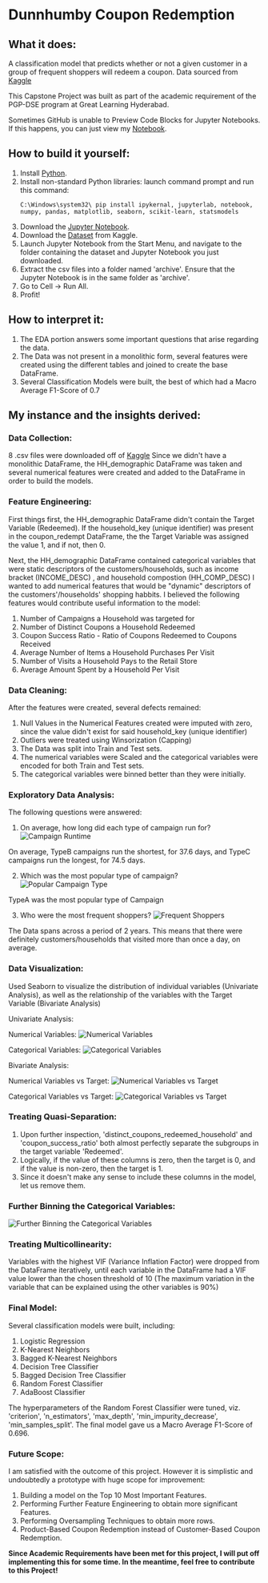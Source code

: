 # Dunnhumby Coupon Redemption

## What it does:
A classification model that predicts whether or not a given customer in a group of frequent shoppers will redeem a coupon.
Data sourced from [Kaggle](https://www.kaggle.com/datasets/frtgnn/dunnhumby-the-complete-journey)

This Capstone Project was built as part of the academic requirement of the PGP-DSE program at Great Learning Hyderabad.

Sometimes GitHub is unable to Preview Code Blocks for Jupyter Notebooks. If this happens, you can just view my [Notebook](https://nbviewer.org/github/galahad38/dunnhumby-coupon-redemption/blob/main/dunnhumby-coupon-redemption.ipynb).

## How to build it yourself:

1. Install [Python](https://www.python.org/downloads/).
2. Install non-standard Python libraries:
     launch command prompt and run this command:
     ```console
     C:\Windows\system32\ pip install ipykernal, jupyterlab, notebook, numpy, pandas, matplotlib, seaborn, scikit-learn, statsmodels
     ```
3. Download the [Jupyter Notebook](https://github.com/galahad38/dunnhumby-coupon-redemption/blob/main/dunnhumby-coupon-redemption.ipynb).
4. Download the [Dataset](https://www.kaggle.com/datasets/frtgnn/dunnhumby-the-complete-journey) from Kaggle.
5. Launch Jupyter Notebook from the Start Menu, and navigate to the folder containing the dataset and Jupyter Notebook you just downloaded.
6. Extract the csv files into a folder named 'archive'. Ensure that the Jupyter Notebook is in the same folder as 'archive'.
7. Go to Cell -> Run All.
8. Profit!

## How to interpret it:

1) The EDA portion answers some important questions that arise regarding the data.
2) The Data was not present in a monolithic form, several features were created using the different tables and joined to create the base DataFrame.
3) Several Classification Models were built, the best of which had a Macro Average F1-Score of 0.7

## My instance and the insights derived:

### Data Collection:
8 .csv files were downloaded off of [Kaggle](https://www.kaggle.com/datasets/frtgnn/dunnhumby-the-complete-journey)
Since we didn't have a monolithic DataFrame, the HH_demographic DataFrame was taken and several numerical features were created and added to the DataFrame in order to build the models.

### Feature Engineering:

First things first, the HH_demographic DataFrame didn't contain the Target Variable (Redeemed).
If the household_key (unique identifier) was present in the coupon_redempt DataFrame, the  the Target Variable was assigned the value 1, and if not, then 0.

Next, the HH_demographic DataFrame contained categorical variables that were static descriptors of the customers/households, such as income bracket (INCOME_DESC) , and household compostion (HH_COMP_DESC)
I wanted to add numerical features that would be "dynamic" descriptors of the customers'/households' shopping habbits.
I believed the following features would contribute useful information to the model:

1) Number of Campaigns a Household was targeted for
2) Number of Distinct Coupons a Household Redeemed
3) Coupon Success Ratio - Ratio of Coupons Redeemed to Coupons Received
4) Average Number of Items a Household Purchases Per Visit
5) Number of Visits a Household Pays to the Retail Store
6) Average Amount Spent by a Household Per Visit

### Data Cleaning:
After the features were created, several defects remained:
1) Null Values in the Numerical Features created were imputed with zero, since the value didn't exist for said household_key (unique identifier)
2) Outliers were treated using Winsorization (Capping)
3) The Data was split into Train and Test sets.
4) The numerical variables were Scaled and the categorical variables were encoded for both Train and Test sets.
5) The categorical variables were binned better than they were initially.

### Exploratory Data Analysis:

The following questions were answered:
1) On average, how long did each type of campaign run for?
![Campaign Runtime](https://github.com/galahad38/dunnhumby-coupon-redemption/assets/19240929/81d76193-b339-4a44-8577-5f1c421a34a8)

On average, TypeB campaigns run the shortest, for 37.6 days, and TypeC campaigns run the longest, for 74.5 days.

2) Which was the most popular type of campaign?
![Popular Campaign Type](https://github.com/galahad38/dunnhumby-coupon-redemption/assets/19240929/0d55d1f7-88cb-4299-bbd0-7398ad3d4c88)

TypeA was the most popular type of Campaign

3) Who were the most frequent shoppers?
![Frequent Shoppers](https://github.com/galahad38/dunnhumby-coupon-redemption/assets/19240929/ebae2ecc-8338-4566-8621-0f9691d4b604)

The Data spans across a period of 2 years. This means that there were definitely customers/households that visited more than once a day, on average.

### Data Visualization:
Used Seaborn to visualize the distribution of individual variables (Univariate Analysis), as well as the relationship of the variables with the Target Variable (Bivariate Analysis)

Univariate Analysis:

Numerical Variables:
![Numerical Variables](https://github.com/galahad38/dunnhumby-coupon-redemption/assets/19240929/95aca2ba-e48e-4a49-ae2c-469c59665b33)

Categorical Variables:
![Categorical Variables](https://github.com/galahad38/dunnhumby-coupon-redemption/assets/19240929/9039cf73-2ed9-44b6-bc72-373b526d61d1)

Bivariate Analysis:

Numerical Variables vs Target:
![Numerical Variables vs Target](https://github.com/galahad38/dunnhumby-coupon-redemption/assets/19240929/7aa5fd3a-88a5-4ade-9a2a-55efb81d44b7)

Categorical Variables vs Target:
![Categorical Variables vs Target](https://github.com/galahad38/dunnhumby-coupon-redemption/assets/19240929/563ceeec-6e7d-4e9c-946a-73fa21301537)

### Treating Quasi-Separation:

1) Upon further inspection, 'distinct_coupons_redeemed_household' and 'coupon_success_ratio' both almost perfectly separate the subgroups in the target variable 'Redeemed'.
2) Logically, if the value of these columns is zero, then the target is 0, and if the value is non-zero, then the target is 1.
3) Since it doesn't make any sense to include these columns in the model, let us remove them.

### Further Binning the Categorical Variables:

![Further Binning the Categorical Variables](https://github.com/galahad38/dunnhumby-coupon-redemption/assets/19240929/226678cf-9524-404a-b7ba-299370a78d11)

### Treating Multicollinearity:

Variables with the highest VIF (Variance Inflation Factor) were dropped from the DataFrame iteratively, until each variable in the DataFrame
had a VIF value lower than the chosen threshold of 10 (The maximum variation in the variable that can be explained using the other variables is 90%)

### Final Model:

Several classification models were built, including:
1) Logistic Regression
2) K-Nearest Neighbors
3) Bagged K-Nearest Neighbors
4) Decision Tree Classifier
5) Bagged Decision Tree Classifier
6) Random Forest Classifier
7) AdaBoost Classifier

The hyperparameters of the Random Forest Classifier were tuned, viz. 'criterion', 'n_estimators', 'max_depth', 'min_impurity_decrease', 'min_samples_split'.
The final model gave us a Macro Average F1-Score of 0.696.

### Future Scope:
I am satisfied with the outcome of this project. However it is simplistic and undoubtedly a prototype with huge scope for improvement:
1) Building a model on the Top 10 Most Important Features.
2) Performing Further Feature Engineering to obtain more significant Features.
3) Performing Oversampling Techniques to obtain more rows.
4) Product-Based Coupon Redemption instead of Customer-Based Coupon Redemption.

**Since Academic Requirements have been met for this project, I will put off implementing this for some time. In the meantime, feel free to contribute to this Project!**
